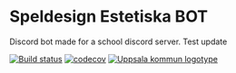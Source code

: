 # Speldesign Estetiska BOT
Discord bot made for a school discord server. Test update

[![Build status](https://ci.appveyor.com/api/projects/status/7u45ojhicarcph72?svg=true)](https://ci.appveyor.com/project/LeMorrow/speldesign-estetiska-bot)
[![codecov](https://codecov.io/gh/LeMorrow/Speldesign-Estetiska-BOT/branch/master/graph/badge.svg)](https://codecov.io/gh/LeMorrow/Speldesign-Estetiska-BOT)
[![Uppsala kommun logotype](https://www.uppsala.se/Content/Images/socialmedia_v2.png)](https://estetiska.uppsala.se/)
